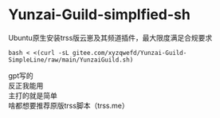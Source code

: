 # Yunzai-Guild-simplfied-sh
Ubuntu原生安装trss版云崽及其频道插件，最大限度满足合规要求  
```
bash < <(curl -sL gitee.com/xyzqwefd/Yunzai-Guild-SimpleLine/raw/main/YunzaiGuild.sh)
```
gpt写的  
反正我能用  
主打的就是简单  
啥都想要推荐原版trss脚本（trss.me）
